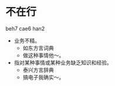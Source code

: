 



# 不在行
beh7 cae6 han2
+ 业务不精。
  * 如东方言词典
  - 做这种事情他～。
+ 指对某种事情或某种业务缺乏知识和经验。
  * 泰兴方言辞典
  - 搞电子我确实～。
